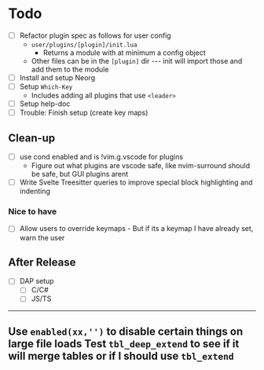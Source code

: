 # Todo
- [ ] Refactor plugin spec as follows for user config
    - `user/plugins/[plugin]/init.lua`
        - Returns a module with at minimum a config object
    - Other files can be in the `[plugin]` dir --- init will import those and add them to the module
- [ ] Install and setup Neorg
- [ ] Setup `Which-Key`
    - Includes adding all plugins that use `<leader>`
- [ ] Setup help-doc
- [ ] Trouble: Finish setup (create key maps)
## Clean-up
- [ ] use cond enabled and is !vim.g.vscode for plugins
    - Figure out what plugins are vscode safe, like nvim-surround should be safe, but GUI plugins arent
- [ ] Write Svelte Treesitter queries to improve special block highlighting and indenting

### Nice to have
- [ ] Allow users to override keymaps - But if its a keymap I have already set, warn the user

## After Release
- [ ] DAP setup
    - [ ] C/C#
    - [ ] JS/TS
---
Use `enabled(xx,'')` to disable certain things on large file loads
Test `tbl_deep_extend` to see if it will merge tables or if I should use `tbl_extend`
---
